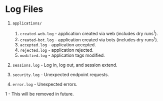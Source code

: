 # Log Files

1. `applications/`

    1. `created-web.log` - application created via web (includes dry runs<sup>1</sup>).
    1. `created-bot.log` - application created via bots (includes dry runs<sup>1</sup>).
    1. `accepted.log` - application accepted.
    1. `rejected.log` - application rejected.
    1. `modified.log` - application tags modified.

2. `sessions.log` - Log in, log out, and session extend.
3. `security.log` - Unexpected endpoint requests.
4. `error.log` - Unexpected errors.

1 - This will be removed in future.
